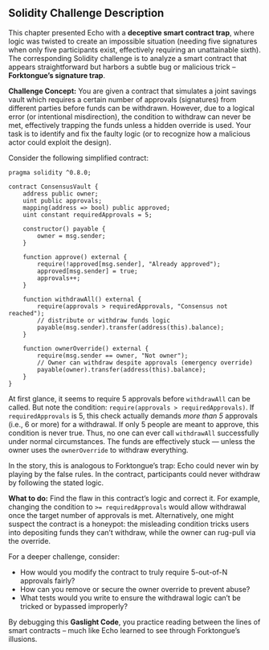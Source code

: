 ## Solidity Challenge Description
This chapter presented Echo with a **deceptive smart contract trap**, where logic was twisted to create an impossible situation (needing five signatures when only five participants exist, effectively requiring an unattainable sixth). The corresponding Solidity challenge is to analyze a smart contract that appears straightforward but harbors a subtle bug or malicious trick – **Forktongue’s signature trap**.

**Challenge Concept:** You are given a contract that simulates a joint savings vault which requires a certain number of approvals (signatures) from different parties before funds can be withdrawn. However, due to a logical error (or intentional misdirection), the condition to withdraw can never be met, effectively trapping the funds unless a hidden override is used. Your task is to identify and fix the faulty logic (or to recognize how a malicious actor could exploit the design).

Consider the following simplified contract:

```solidity
pragma solidity ^0.8.0;

contract ConsensusVault {
    address public owner;
    uint public approvals;
    mapping(address => bool) public approved;
    uint constant requiredApprovals = 5;
    
    constructor() payable {
        owner = msg.sender;
    }

    function approve() external {
        require(!approved[msg.sender], "Already approved");
        approved[msg.sender] = true;
        approvals++;
    }

    function withdrawAll() external {
        require(approvals > requiredApprovals, "Consensus not reached");
        // distribute or withdraw funds logic
        payable(msg.sender).transfer(address(this).balance);
    }

    function ownerOverride() external {
        require(msg.sender == owner, "Not owner");
        // Owner can withdraw despite approvals (emergency override)
        payable(owner).transfer(address(this).balance);
    }
}
```

At first glance, it seems to require 5 approvals before `withdrawAll` can be called. But note the condition: `require(approvals > requiredApprovals)`. If `requiredApprovals` is 5, this check actually demands *more than 5* approvals (i.e., 6 or more) for a withdrawal. If only 5 people are meant to approve, this condition is never true. Thus, no one can ever call `withdrawAll` successfully under normal circumstances. The funds are effectively stuck — unless the owner uses the `ownerOverride` to withdraw everything.

In the story, this is analogous to Forktongue’s trap: Echo could never win by playing by the false rules. In the contract, participants could never withdraw by following the stated logic. 

**What to do:** Find the flaw in this contract’s logic and correct it. For example, changing the condition to `>= requiredApprovals` would allow withdrawal once the target number of approvals is met. Alternatively, one might suspect the contract is a honeypot: the misleading condition tricks users into depositing funds they can’t withdraw, while the owner can rug-pull via the override.

For a deeper challenge, consider:
- How would you modify the contract to truly require 5-out-of-N approvals fairly?
- How can you remove or secure the owner override to prevent abuse?
- What tests would you write to ensure the withdrawal logic can’t be tricked or bypassed improperly?

By debugging this **Gaslight Code**, you practice reading between the lines of smart contracts – much like Echo learned to see through Forktongue’s illusions.

